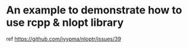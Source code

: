 # An example to demonstrate how to use rcpp & nlopt library

ref https://github.com/jyypma/nloptr/issues/39
